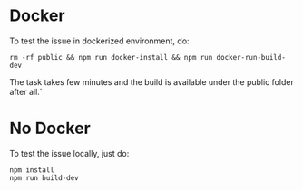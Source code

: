 # Docker
To test the issue in dockerized environment, do:
```
rm -rf public && npm run docker-install && npm run docker-run-build-dev
```
The task takes few minutes and the build is available under the public folder after all.`

# No Docker
To test the issue locally, just do:
```
npm install
npm run build-dev
```

